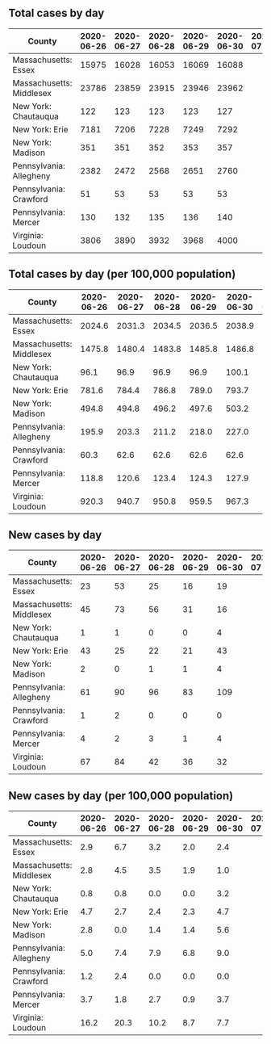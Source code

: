 ## Total cases by day

| County | 2020-06-26 | 2020-06-27 | 2020-06-28 | 2020-06-29 | 2020-06-30 | 2020-07-01 | 2020-07-02 |
| --- | --- | --- | --- | --- | --- | --- | --- |
| Massachusetts: Essex | 15975 | 16028 | 16053 | 16069 | 16088 |  |  |
| Massachusetts: Middlesex | 23786 | 23859 | 23915 | 23946 | 23962 |  |  |
| New York: Chautauqua | 122 | 123 | 123 | 123 | 127 |  |  |
| New York: Erie | 7181 | 7206 | 7228 | 7249 | 7292 |  |  |
| New York: Madison | 351 | 351 | 352 | 353 | 357 |  |  |
| Pennsylvania: Allegheny | 2382 | 2472 | 2568 | 2651 | 2760 |  |  |
| Pennsylvania: Crawford | 51 | 53 | 53 | 53 | 53 |  |  |
| Pennsylvania: Mercer | 130 | 132 | 135 | 136 | 140 |  |  |
| Virginia: Loudoun | 3806 | 3890 | 3932 | 3968 | 4000 |  |  |
## Total cases by day (per 100,000 population)

| County | 2020-06-26 | 2020-06-27 | 2020-06-28 | 2020-06-29 | 2020-06-30 | 2020-07-01 | 2020-07-02 |
| --- | --- | --- | --- | --- | --- | --- | --- |
| Massachusetts: Essex | 2024.6 | 2031.3 | 2034.5 | 2036.5 | 2038.9 |  |  |
| Massachusetts: Middlesex | 1475.8 | 1480.4 | 1483.8 | 1485.8 | 1486.8 |  |  |
| New York: Chautauqua | 96.1 | 96.9 | 96.9 | 96.9 | 100.1 |  |  |
| New York: Erie | 781.6 | 784.4 | 786.8 | 789.0 | 793.7 |  |  |
| New York: Madison | 494.8 | 494.8 | 496.2 | 497.6 | 503.2 |  |  |
| Pennsylvania: Allegheny | 195.9 | 203.3 | 211.2 | 218.0 | 227.0 |  |  |
| Pennsylvania: Crawford | 60.3 | 62.6 | 62.6 | 62.6 | 62.6 |  |  |
| Pennsylvania: Mercer | 118.8 | 120.6 | 123.4 | 124.3 | 127.9 |  |  |
| Virginia: Loudoun | 920.3 | 940.7 | 950.8 | 959.5 | 967.3 |  |  |

## New cases by day

| County | 2020-06-26 | 2020-06-27 | 2020-06-28 | 2020-06-29 | 2020-06-30 | 2020-07-01 | 2020-07-02 |
| --- | --- | --- | --- | --- | --- | --- | --- |
| Massachusetts: Essex | 23 | 53 | 25 | 16 | 19 |  |  |
| Massachusetts: Middlesex | 45 | 73 | 56 | 31 | 16 |  |  |
| New York: Chautauqua | 1 | 1 | 0 | 0 | 4 |  |  |
| New York: Erie | 43 | 25 | 22 | 21 | 43 |  |  |
| New York: Madison | 2 | 0 | 1 | 1 | 4 |  |  |
| Pennsylvania: Allegheny | 61 | 90 | 96 | 83 | 109 |  |  |
| Pennsylvania: Crawford | 1 | 2 | 0 | 0 | 0 |  |  |
| Pennsylvania: Mercer | 4 | 2 | 3 | 1 | 4 |  |  |
| Virginia: Loudoun | 67 | 84 | 42 | 36 | 32 |  |  |

## New cases by day (per 100,000 population)

| County | 2020-06-26 | 2020-06-27 | 2020-06-28 | 2020-06-29 | 2020-06-30 | 2020-07-01 | 2020-07-02 |
| --- | --- | --- | --- | --- | --- | --- | --- |
| Massachusetts: Essex | 2.9 | 6.7 | 3.2 | 2.0 | 2.4 |  |  |
| Massachusetts: Middlesex | 2.8 | 4.5 | 3.5 | 1.9 | 1.0 |  |  |
| New York: Chautauqua | 0.8 | 0.8 | 0.0 | 0.0 | 3.2 |  |  |
| New York: Erie | 4.7 | 2.7 | 2.4 | 2.3 | 4.7 |  |  |
| New York: Madison | 2.8 | 0.0 | 1.4 | 1.4 | 5.6 |  |  |
| Pennsylvania: Allegheny | 5.0 | 7.4 | 7.9 | 6.8 | 9.0 |  |  |
| Pennsylvania: Crawford | 1.2 | 2.4 | 0.0 | 0.0 | 0.0 |  |  |
| Pennsylvania: Mercer | 3.7 | 1.8 | 2.7 | 0.9 | 3.7 |  |  |
| Virginia: Loudoun | 16.2 | 20.3 | 10.2 | 8.7 | 7.7 |  |  |
